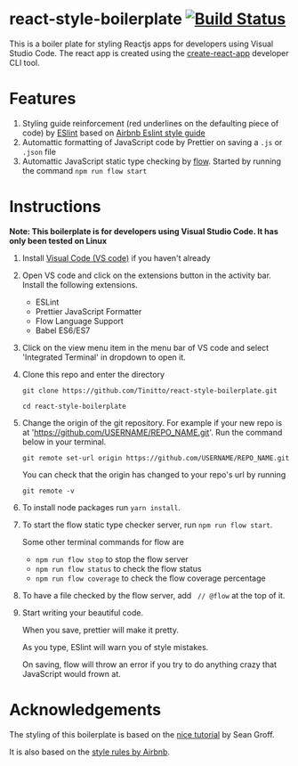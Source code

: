 # react-style-boilerplate [![Build Status](https://travis-ci.org/Tinitto/react-style-boilerplate.svg?branch=master)](https://travis-ci.org/Tinitto/react-style-boilerplate)
This is a boiler plate for styling Reactjs apps for developers using Visual Studio Code.
The react app is created using the [create-react-app](https://github.com/facebookincubator/create-react-app) developer CLI tool.

# Features
1. Styling guide reinforcement (red underlines on the defaulting piece of code) by [ESlint](https://eslint.org/) based on [Airbnb Eslint style guide](https://github.com/airbnb/javascript)
2. Automattic formatting of JavaScript code by Prettier on saving a ```.js``` or ```.json``` file
3. Automattic JavaScript static type checking by [flow](https://flow.org/). Started by running the command ``` npm run flow start ```

# Instructions
**Note: This boilerplate is for developers using Visual Studio Code. It has only been tested on Linux**
1. Install [Visual Code (VS code)](https://code.visualstudio.com/download) if you haven't already
2. Open VS code and click on the extensions button in the activity bar. Install the following extensions.
    - ESLint
    - Prettier JavaScript Formatter
    - Flow Language Support
    - Babel ES6/ES7
3. Click on the view menu item in the menu bar of VS code and select 'Integrated Terminal' in dropdown to open it.
4. Clone this repo and enter the directory

    ```
    git clone https://github.com/Tinitto/react-style-boilerplate.git

    cd react-style-boilerplate
    ```
5. Change the origin of the git repository. For example if your new repo is at 'https://github.com/USERNAME/REPO_NAME.git'. Run the command below in your terminal.

    ```
    git remote set-url origin https://github.com/USERNAME/REPO_NAME.git
    
    ```

    You can check that the origin has changed to your repo's url by running

    ```
    git remote -v
    ```
6. To install node packages run ``` yarn install ```.
7. To start the flow static type checker server, run ``` npm run flow start ```.
    
    Some other terminal commands for flow are
    - ``` npm run flow stop ``` to stop the flow server
    - ``` npm run flow status ``` to check the flow status
    - ``` npm run flow coverage ``` to check the flow coverage percentage
8. To have a file checked by the flow server, add ``` // @flow``` at the top of it.
9. Start writing your beautiful code. 

    When you save, prettier will make it pretty. 

    As you type, ESlint will warn you of style mistakes.
    
    On saving, flow will throw an error if you try to do anything crazy that JavaScript would frown at.



# Acknowledgements
The styling of this boilerplate is based on the [nice tutorial](https://github.com/Tinitto/react-style-boilerplate.git) by Sean Groff.

It is also based on the [style rules by Airbnb](https://github.com/airbnb/javascript/tree/master/packages/eslint-config-airbnb#eslint-config-airbnb-1).

